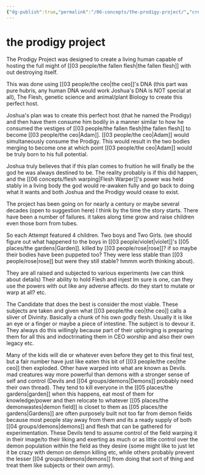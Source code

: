 ```yaml
---
{"dg-publish":true,"permalink":"/06-concepts/the-prodigy-project/","created":"2024-08-08T14:46:48.374-05:00","updated":"2024-10-30T09:34:17.020-05:00"}
---
```


# the prodigy project

The Prodigy Project was designed to create a living human capable of hosting the full might of [[03 people/the fallen flesh\|the fallen flesh]] with out destroying itself. 

This was done using [[03 people/the ceo\|the ceo]]'s DNA (this part was pure hubris, any human DNA would work Joshua's DNA is NOT special at all), The Flesh, genetic science and animal/plant Biology to create  this perfect host.  

Joshua's plan was to create this perfect host (that he named the Prodigy) and then have them consume him bodily in a manner similar to how he consumed the vestiges of [[03 people/the fallen flesh\|the fallen flesh]] to become [[03 people/the ceo\|Adam]]. [[03 people/the ceo\|Adam]] would simultaneously consume the Prodigy.  This would result in the two bodies merging to become one at which point [[03 people/the ceo\|Adam]] would be truly born to his full potential.  

Joshua truly believes that if this plan comes to fruition he will finally be the god he was always destined to be.   The reality probably is if this did happen, and the [[06 concepts/flesh warping\|Flesh Warper]]'s  power was held stably in a living body the god would re-awaken fully and go back to doing what it wants and both Joshua and the Prodigy would cease to exist.

The project has been going on for nearly a century or maybe several decades (open to suggestion here) I think by the time the story starts.  There have been a number of failures.  it takes along time grow and raise children even those born from tubes. 

 So each Attempt featured 4 children.  Two boys and Two Girls.  (we should figure out what happened to the boys in [[03 people/violet\|violet]]'s [[05 places/the gardens\|Garden]].  killed by [[03 people/rose\|rose]]?  if so maybe their bodies have been puppeted too?  They were less stable than [[03 people/rose\|rose]] but were they still stable? hmmm worth thinking about).  

They are all raised and subjected to various experiments (we can think about details)  Their ability to hold Flesh and injest Im sure is one,  can they use the powers with out like any adverse affects.  do they start to mutate or warp at all?  etc. 

The Candidate that does the best is consider the most viable.  These subjects are taken and given what [[03 people/the ceo\|the ceo]] calls a sliver of Divinity.  Basically a chunk of his own godly flesh.  Usually it is like an eye or a finger or maybe a piece of intestine.  The subject is to devour it.  They always do this willingly because part of their upbringing is preparing them for all this and indoctrinating them in CEO worship and also their own legacy etc.

Many of the kids will die or whatever even before they get to this final test, but a fair number have just like eaten this bit of [[03 people/the ceo\|the ceo]] then exploded.  Other have warped into what are known as Devils.  mad creatures way more powerful than demons with a stronger sense of self and control (Devils and [[04 groups/demons\|Demons]] probably need their own thread).  They tend to kill everyone in the [[05 places/the gardens\|garden]] when this happens, eat most of them for knowledge/power and then relocate to whatever [[05 places/the demonwastes\|demon field]] is closet to them as [[05 places/the gardens\|Gardens]] are often purposely built not too far from demon fields because most people stay away from them and its a ready supply of both [[04 groups/demons\|demons]] and flesh that can be gathered for experimentation. These Devils tend to assume control of the field warping it in their image/to their liking and exerting as much or as little control over the demon population within the field as they desire (some might like to just let it be crazy with demon on demon killing etc, while others probably prevent the lesser [[04 groups/demons\|demons]] from doing that sort of thing and treat them like subjects or their own army).